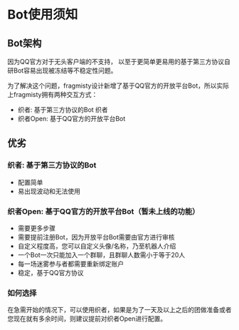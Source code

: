 # Bot使用须知

## Bot架构

因为QQ官方对于无头客户端的不支持，
以至于更简单更易用的基于第三方协议自研Bot容易出现被冻结等不稳定性问题。

为了解决这个问题，fragmisty设计新增了基于QQ官方的开放平台Bot，所以实际上fragmisty拥有两种交互方式：

- 织者: 基于第三方协议的Bot 织者
- 织者Open: 基于QQ官方的开放平台Bot

## 优劣

### 织者: 基于第三方协议的Bot

- 配置简单
- 易出现波动和无法使用

### 织者Open: 基于QQ官方的开放平台Bot（暂未上线的功能）

- 需要更多步骤
- 需要提前注册Bot，因为开放平台Bot需要由官方进行审核
- 自定义程度高，您可以自定义头像/名称，乃至机器人介绍
- 一个Bot一次只能加入一个群聊，且群聊人数需小于等于20人
- 每一场迷雾参与者都需要重新绑定账户
- 稳定，基于QQ官方协议

### 如何选择

在急需开始的情况下，可以使用织者，如果是为了一天及以上之后的团做准备或者您现在就有多余时间，则建议提前对织者Open进行配置。